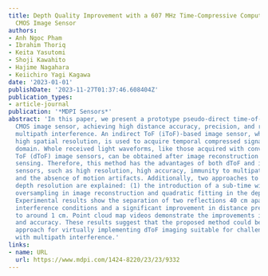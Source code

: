 ```yaml
---
title: Depth Quality Improvement with a 607 MHz Time-Compressive Computational Pseudo-dToF
  CMOS Image Sensor
authors:
- Anh Ngoc Pham
- Ibrahim Thoriq
- Keita Yasutomi
- Shoji Kawahito
- Hajime Nagahara
- Keiichiro Yagi Kagawa
date: '2023-01-01'
publishDate: '2023-11-27T01:37:46.608404Z'
publication_types:
- article-journal
publication: '*MDPI Sensors*'
abstract: 'In this paper, we present a prototype pseudo-direct time-of-flight (ToF)
  CMOS image sensor, achieving high distance accuracy, precision, and robustness to
  multipath interference. An indirect ToF (iToF)-based image sensor, which enables
  high spatial resolution, is used to acquire temporal compressed signals in the charge
  domain. Whole received light waveforms, like those acquired with conventional direct
  ToF (dToF) image sensors, can be obtained after image reconstruction based on compressive
  sensing. Therefore, this method has the advantages of both dToF and iToF depth image
  sensors, such as high resolution, high accuracy, immunity to multipath interference,
  and the absence of motion artifacts. Additionally, two approaches to refine the
  depth resolution are explained: (1) the introduction of a sub-time window; and (2)
  oversampling in image reconstruction and quadratic fitting in the depth calculation.
  Experimental results show the separation of two reflections 40 cm apart under multipath
  interference conditions and a significant improvement in distance precision down
  to around 1 cm. Point cloud map videos demonstrate the improvements in depth resolution
  and accuracy. These results suggest that the proposed method could be a promising
  approach for virtually implementing dToF imaging suitable for challenging environments
  with multipath interference.'
links:
- name: URL
  url: https://www.mdpi.com/1424-8220/23/23/9332
---
```


